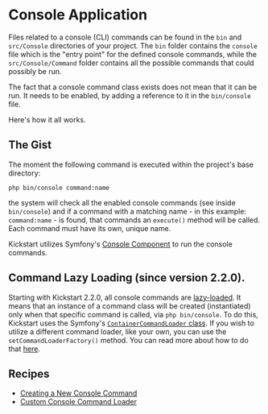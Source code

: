 # Console Application

Files related to a console (CLI) commands can be found in the `bin` and `src/Console` directories of your project. The 
`bin` folder contains the `console` file which is the "entry point" for the defined console commands, while the 
`src/Console/Command` folder contains all the possible commands that could possibly be run. 

The fact that a console command class exists does not mean that it can be run. It needs to be enabled, by adding a
reference to it in the `bin/console` file.

Here's how it all works.

## The Gist

The moment the following command is executed within the project's base directory:
```shell
php bin/console command:name
```

the system will check all the enabled console commands (see inside `bin/console`) and if a command with a matching 
name - in this example: `command:name` - is found, that commands an `execute()` method will be called. Each command 
must have its own, unique name.

Kickstart utilizes Symfony's [Console Component](https://symfony.com/doc/5.2/components/console.html) to run the console
commands.

## Command Lazy Loading (since version 2.2.0).

Starting with Kickstart 2.2.0, all console commands are 
[lazy-loaded](https://symfony.com/doc/5.2/console/lazy_commands.html). It means that an instance of a command class will
be created (instantiated) only when that specific command is called, via `php bin/console`. To do this, Kickstart
uses the Symfony's 
[`ContainerCommandLoader` class](https://symfony.com/doc/5.2/console/lazy_commands.html#containercommandloader). If you
wish to utilize a different command loader, like your own, you can use the `setCommandLoaderFactory()` method. You can 
read more about how to do that [here](cookbook/Custom_Console_Command_Loader.md).

## Recipes

* [Creating a New Console Command](cookbook/New_Console_Command.md)
* [Custom Console Command Loader](cookbook/Custom_Console_Command_Loader.md)
